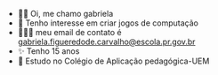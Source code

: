 - ✍🏻 Oi, me chamo gabriela
- 🌸 Tenho interesse em criar jogos de computação
- 🙋🏻‍♀️ meu email de contato é gabriela.figueredode.carvalho@escola.pr.gov.br
- ✨ Tenho 15 anos
- 📌 Estudo no Colégio de Aplicação pedagógica-UEM

<!---
gabrielafig5544/gabrielafig5544 is a ✨ special ✨ repository because its `README.md` (this file) appears on your GitHub profile.
You can click the Preview link to take a look at your changes.
--->
